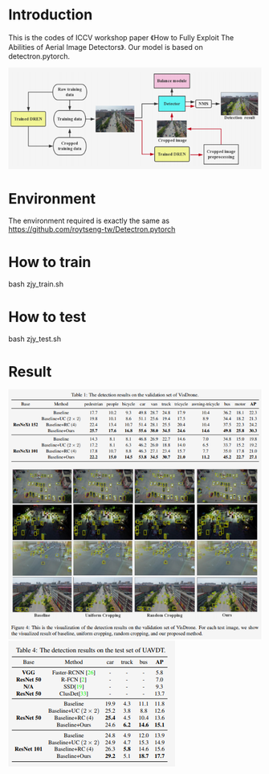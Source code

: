 
# Introduction
This is the codes of ICCV workshop paper 《How to Fully Exploit The Abilities of Aerial Image Detectors》.
Our model is based on detectron.pytorch.

![image](https://github.com/zhangjunyi1225054736/ACDT/blob/master/Selection_294.png)


# Environment
The environment required is exactly the same as https://github.com/roytseng-tw/Detectron.pytorch

# How to train
bash zjy_train.sh

# How to test
bash zjy_test.sh

# Result
![image](https://github.com/zhangjunyi1225054736/ACDT/blob/master/Selection_292.png)
![image](https://github.com/zhangjunyi1225054736/ACDT/blob/master/Selection_293.png)
